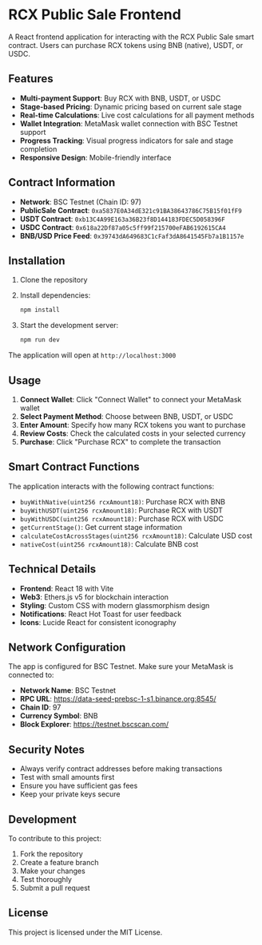 # RCX Public Sale Frontend

A React frontend application for interacting with the RCX Public Sale smart contract. Users can purchase RCX tokens using BNB (native), USDT, or USDC.

## Features

- **Multi-payment Support**: Buy RCX with BNB, USDT, or USDC
- **Stage-based Pricing**: Dynamic pricing based on current sale stage
- **Real-time Calculations**: Live cost calculations for all payment methods
- **Wallet Integration**: MetaMask wallet connection with BSC Testnet support
- **Progress Tracking**: Visual progress indicators for sale and stage completion
- **Responsive Design**: Mobile-friendly interface

## Contract Information

- **Network**: BSC Testnet (Chain ID: 97)
- **PublicSale Contract**: `0xa5837E0A34dE321c91BA38643786C75B15f01fF9`
- **USDT Contract**: `0xb13C4A99E163a36B23f8D144183FDEC5D058396F`
- **USDC Contract**: `0x618a22Df87a05c5ff99f215700eFAB6192615CA4`
- **BNB/USD Price Feed**: `0x39743dA649683C1cFaf3dA8641545Fb7a1B1157e`

## Installation

1. Clone the repository
2. Install dependencies:
   ```bash
   npm install
   ```

3. Start the development server:
   ```bash
   npm run dev
   ```

The application will open at `http://localhost:3000`

## Usage

1. **Connect Wallet**: Click "Connect Wallet" to connect your MetaMask wallet
2. **Select Payment Method**: Choose between BNB, USDT, or USDC
3. **Enter Amount**: Specify how many RCX tokens you want to purchase
4. **Review Costs**: Check the calculated costs in your selected currency
5. **Purchase**: Click "Purchase RCX" to complete the transaction

## Smart Contract Functions

The application interacts with the following contract functions:

- `buyWithNative(uint256 rcxAmount18)`: Purchase RCX with BNB
- `buyWithUSDT(uint256 rcxAmount18)`: Purchase RCX with USDT
- `buyWithUSDC(uint256 rcxAmount18)`: Purchase RCX with USDC
- `getCurrentStage()`: Get current stage information
- `calculateCostAcrossStages(uint256 rcxAmount18)`: Calculate USD cost
- `nativeCost(uint256 rcxAmount18)`: Calculate BNB cost

## Technical Details

- **Frontend**: React 18 with Vite
- **Web3**: Ethers.js v5 for blockchain interaction
- **Styling**: Custom CSS with modern glassmorphism design
- **Notifications**: React Hot Toast for user feedback
- **Icons**: Lucide React for consistent iconography

## Network Configuration

The app is configured for BSC Testnet. Make sure your MetaMask is connected to:
- **Network Name**: BSC Testnet
- **RPC URL**: https://data-seed-prebsc-1-s1.binance.org:8545/
- **Chain ID**: 97
- **Currency Symbol**: BNB
- **Block Explorer**: https://testnet.bscscan.com/

## Security Notes

- Always verify contract addresses before making transactions
- Test with small amounts first
- Ensure you have sufficient gas fees
- Keep your private keys secure

## Development

To contribute to this project:

1. Fork the repository
2. Create a feature branch
3. Make your changes
4. Test thoroughly
5. Submit a pull request

## License

This project is licensed under the MIT License.


